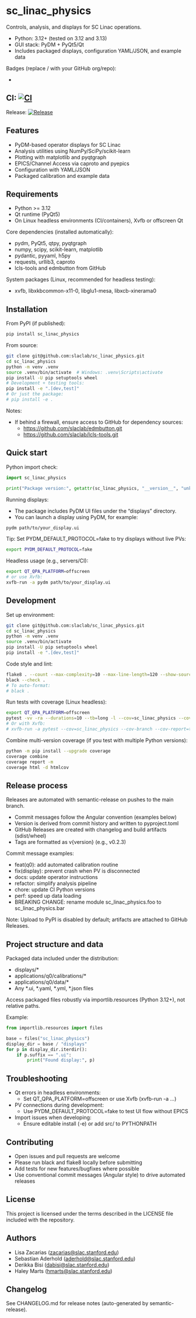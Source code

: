 # sc_linac_physics

Controls, analysis, and displays for SC Linac operations.

- Python: 3.12+ (tested on 3.12 and 3.13)
- GUI stack: PyDM + PyQt5/Qt
- Includes packaged displays, configuration YAML/JSON, and example data

Badges (replace <org>/<repo> with your GitHub org/repo):

-

CI: [![CI](https://github.com/<org>/<repo>/actions/workflows/ci.yml/badge.svg?branch=main)](https://github.com/<org>/<repo>/actions/workflows/ci.yml)
-
Release: [![Release](https://github.com/<org>/<repo>/actions/workflows/release.yml/badge.svg?branch=main)](https://github.com/<org>/<repo>/actions/workflows/release.yml)

## Features

- PyDM-based operator displays for SC Linac
- Analysis utilities using NumPy/SciPy/scikit-learn
- Plotting with matplotlib and pyqtgraph
- EPICS/Channel Access via caproto and pyepics
- Configuration with YAML/JSON
- Packaged calibration and example data

## Requirements

- Python >= 3.12
- Qt runtime (PyQt5)
- On Linux headless environments (CI/containers), Xvfb or offscreen Qt

Core dependencies (installed automatically):

- pydm, PyQt5, qtpy, pyqtgraph
- numpy, scipy, scikit-learn, matplotlib
- pydantic, pyyaml, h5py
- requests, urllib3, caproto
- lcls-tools and edmbutton from GitHub

System packages (Linux, recommended for headless testing):

- xvfb, libxkbcommon-x11-0, libglu1-mesa, libxcb-xinerama0

## Installation

From PyPI (if published):

```bash
pip install sc_linac_physics
```

From source:

```bash
git clone git@github.com:slaclab/sc_linac_physics.git
cd sc_linac_physics
python -m venv .venv
source .venv/bin/activate  # Windows: .venv\Scripts\activate
pip install -U pip setuptools wheel
# Development + testing tools:
pip install -e ".[dev,test]"
# Or just the package:
# pip install -e .
```

Notes:

- If behind a firewall, ensure access to GitHub for dependency sources:
    - https://github.com/slaclab/edmbutton.git
    - https://github.com/slaclab/lcls-tools.git

## Quick start

Python import check:

```python
import sc_linac_physics

print("Package version:", getattr(sc_linac_physics, "__version__", "unknown"))
```

Running displays:

- The package includes PyDM UI files under the “displays” directory.
- You can launch a display using PyDM, for example:

```bash
pydm path/to/your_display.ui
```

Tip: Set PYDM_DEFAULT_PROTOCOL=fake to try displays without live PVs:

```bash
export PYDM_DEFAULT_PROTOCOL=fake
```

Headless usage (e.g., servers/CI):

```bash
export QT_QPA_PLATFORM=offscreen
# or use Xvfb:
xvfb-run -a pydm path/to/your_display.ui
```

## Development

Set up environment:

```bash
git clone git@github.com:slaclab/sc_linac_physics.git
cd sc_linac_physics
python -m venv .venv
source .venv/bin/activate
pip install -U pip setuptools wheel
pip install -e ".[dev,test]"
```

Code style and lint:

```bash
flake8 . --count --max-complexity=10 --max-line-length=120 --show-source --statistics
black --check .
# To auto-format:
# black .
```

Run tests with coverage (Linux headless):

```bash
export QT_QPA_PLATFORM=offscreen
pytest -vv -ra --durations=10 --tb=long -l --cov=sc_linac_physics --cov-branch --cov-report=term-missing
# Or with Xvfb:
# xvfb-run -a pytest --cov=sc_linac_physics --cov-branch --cov-report=term-missing
```

Combine multi-version coverage (if you test with multiple Python versions):

```bash
python -m pip install --upgrade coverage
coverage combine
coverage report -m
coverage html -d htmlcov
```

## Release process

Releases are automated with semantic-release on pushes to the main branch.

- Commit messages follow the Angular convention (examples below)
- Version is derived from commit history and written to pyproject.toml
- GitHub Releases are created with changelog and build artifacts (sdist/wheel)
- Tags are formatted as v{version} (e.g., v0.2.3)

Commit message examples:

- feat(q0): add automated calibration routine
- fix(display): prevent crash when PV is disconnected
- docs: update operator instructions
- refactor: simplify analysis pipeline
- chore: update CI Python versions
- perf: speed up data loading
- BREAKING CHANGE: rename module sc_linac_physics.foo to sc_linac_physics.bar

Note: Upload to PyPI is disabled by default; artifacts are attached to GitHub Releases.

## Project structure and data

Packaged data included under the distribution:

- displays/*
- applications/q0/calibrations/*
- applications/q0/data/*
- Any *.ui, *.yaml, *.yml, *.json files

Access packaged files robustly via importlib.resources (Python 3.12+), not relative paths.

Example:

```python
from importlib.resources import files

base = files("sc_linac_physics")
display_dir = base / "displays"
for p in display_dir.iterdir():
    if p.suffix == ".ui":
        print("Found display:", p)
```

## Troubleshooting

- Qt errors in headless environments:
    - Set QT_QPA_PLATFORM=offscreen or use Xvfb (xvfb-run -a ...)
- PV connections during development:
    - Use PYDM_DEFAULT_PROTOCOL=fake to test UI flow without EPICS
- Import issues when developing:
    - Ensure editable install (-e) or add src/ to PYTHONPATH

## Contributing

- Open issues and pull requests are welcome
- Please run black and flake8 locally before submitting
- Add tests for new features/bugfixes where possible
- Use conventional commit messages (Angular style) to drive automated releases

## License

This project is licensed under the terms described in the LICENSE file included with the repository.

## Authors

- Lisa Zacarias (zacarias@slac.stanford.edu)
- Sebastian Aderhold (aderhold@slac.stanford.edu)
- Derikka Bisi (dabisi@slac.stanford.edu)
- Haley Marts (hmarts@slac.stanford.edu)

## Changelog

See CHANGELOG.md for release notes (auto-generated by semantic-release).
